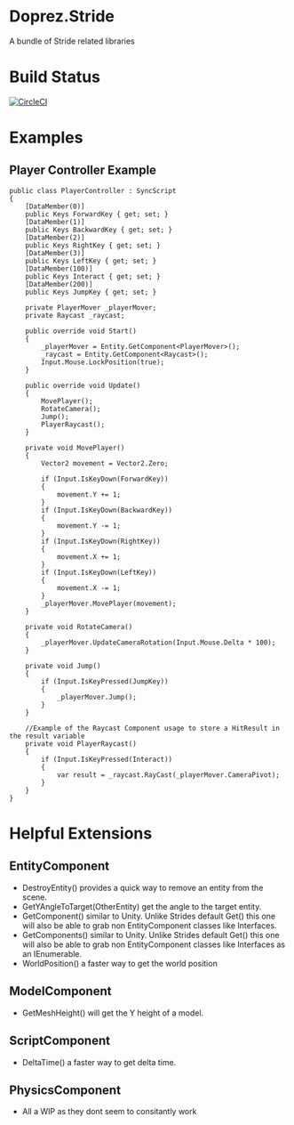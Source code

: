 # Doprez.Stride
A bundle of Stride related libraries

# Build Status
[![CircleCI](https://dl.circleci.com/status-badge/img/gh/Doprez/Doprez.Stride/tree/master.svg?style=svg)](https://dl.circleci.com/status-badge/redirect/gh/Doprez/Doprez.Stride/tree/master)

# Examples

## Player Controller Example

```
public class PlayerController : SyncScript
{
	[DataMember(0)]
	public Keys ForwardKey { get; set; }
	[DataMember(1)]
	public Keys BackwardKey { get; set; }
	[DataMember(2)]
	public Keys RightKey { get; set; }
	[DataMember(3)]
	public Keys LeftKey { get; set; }
	[DataMember(100)]
	public Keys Interact { get; set; }
	[DataMember(200)]
	public Keys JumpKey { get; set; }

	private PlayerMover _playerMover;
	private Raycast _raycast;

	public override void Start()
	{
		_playerMover = Entity.GetComponent<PlayerMover>();
		_raycast = Entity.GetComponent<Raycast>();
		Input.Mouse.LockPosition(true);
	}

	public override void Update()
	{
		MovePlayer();
		RotateCamera();
		Jump();
		PlayerRaycast();
	}

	private void MovePlayer()
	{
		Vector2 movement = Vector2.Zero;

		if (Input.IsKeyDown(ForwardKey))
		{
			movement.Y += 1;
		}
		if (Input.IsKeyDown(BackwardKey))
		{
			movement.Y -= 1;
		}
		if (Input.IsKeyDown(RightKey))
		{
			movement.X += 1;
		}
		if (Input.IsKeyDown(LeftKey))
		{
			movement.X -= 1;
		}
		_playerMover.MovePlayer(movement);
	}

	private void RotateCamera()
	{
		_playerMover.UpdateCameraRotation(Input.Mouse.Delta * 100);
	}

	private void Jump()
	{
		if (Input.IsKeyPressed(JumpKey))
		{
			_playerMover.Jump();
		}
	}

	//Example of the Raycast Component usage to store a HitResult in the result variable
	private void PlayerRaycast()
	{
		if (Input.IsKeyPressed(Interact))
		{
			var result = _raycast.RayCast(_playerMover.CameraPivot);
		}
	}
}
```

# Helpful Extensions

## EntityComponent

 - DestroyEntity() provides a quick way to remove an entity from the scene.
 - GetYAngleToTarget(OtherEntity) get the angle to the target entity.
 - GetComponent() similar to Unity. Unlike Strides default Get() this one will also be able to grab non EntityComponent classes like Interfaces.
 - GetComponents() similar to Unity. Unlike Strides default Get() this one will also be able to grab non EntityComponent classes like Interfaces as an IEnumerable.
 - WorldPosition() a faster way to get the world position

## ModelComponent

 - GetMeshHeight() will get the Y height of a model.

## ScriptComponent

 - DeltaTime() a faster way to get delta time.

## PhysicsComponent

 - All a WIP as they dont seem to consitantly work

